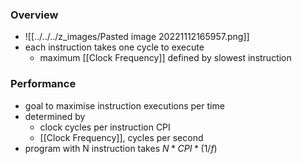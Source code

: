 
### Overview
+ ![[../../../z_images/Pasted image 20221112165957.png]]
+ each instruction takes one cycle to execute
	+ maximum [[Clock Frequency]] defined by slowest instruction

### Performance
+ goal to maximise instruction executions per time
+ determined by
	+ clock cycles per instruction CPI
	+ [[Clock Frequency]], cycles per second
+ program with N instruction takes $N*CPI*(1/f)$